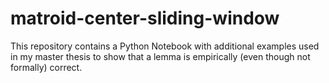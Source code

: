 # matroid-center-sliding-window
This repository contains a Python Notebook with additional examples used in my master thesis to show that a lemma is empirically (even though not formally) correct.

